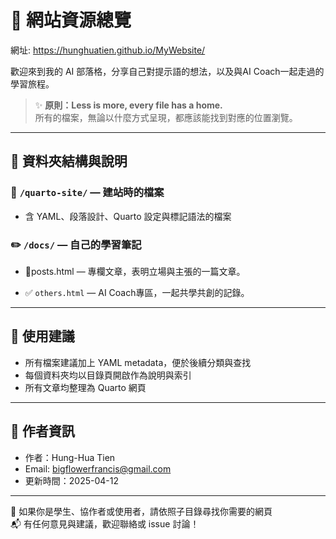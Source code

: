 # 🧠 網站資源總覽

網址: https://hunghuatien.github.io/MyWebsite/

歡迎來到我的 AI 部落格，分享自己對提示語的想法，以及與AI Coach一起走過的學習旅程。  


> ✨ **原則：Less is more, every file has a home.**  
> 所有的檔案，無論以什麼方式呈現，都應該能找到對應的位置瀏覽。

---

## 📁 資料夾結構與說明

### 📘 `/quarto-site/` — 建站時的檔案

- 含 YAML、段落設計、Quarto 設定與標記語法的檔案

###  ✏️ `/docs/` — 自己的學習筆記

- 🧭posts.html — 專欄文章，表明立場與主張的一篇文章。

- ✅ `others.html` — AI Coach專區，一起共學共創的記錄。


---

## 🔧 使用建議

- 所有檔案建議加上 YAML metadata，便於後續分類與查找
- 每個資料夾均以目錄頁開啟作為說明與索引
- 所有文章均整理為 Quarto 網頁

---

## 📌 作者資訊

- 作者：Hung-Hua Tien
- Email: bigflowerfrancis@gmail.com
- 更新時間：2025-04-12

---

🧭 如果你是學生、協作者或使用者，請依照子目錄尋找你需要的網頁  
📬 有任何意見與建議，歡迎聯絡或 issue 討論！